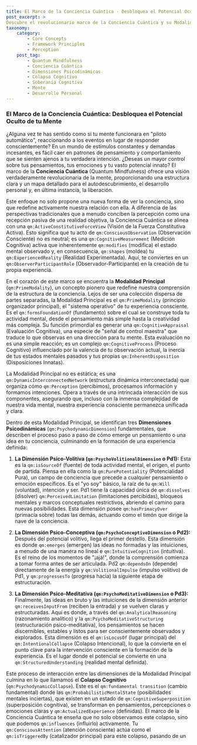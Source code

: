 ```yaml
---
title: El Marco de la Conciencia Cuántica - Desbloquea el Potencial Oculto de tu Mente
post_excerpt: >
Descubre el revolucionario marco de la Conciencia Cuántica y su Modalidad Principal, el sistema operativo de tu experiencia consciente. Este artículo profundiza en las tres dimensiones psicodinámicas fundamentales que dan forma a tus pensamientos y emociones, revelando cómo el "colapso cognitivo" puede ser influenciado para lograr una profunda transformación personal y una verdadera soberanía cognitiva.
taxonomy:
    category:
        - Core Concepts
        - Framework Principles
        - Perception
    post_tag:
        - Quantum Mindfulness
        - Conciencia Cuántica
        - Dimensiones Psicodinámicas
        - Colapso Cognitivo
        - Soberanía Cognitiva
        - Mente
        - Desarrollo Personal
---
```

### El Marco de la Conciencia Cuántica: Desbloquea el Potencial Oculto de tu Mente

¿Alguna vez te has sentido como si tu mente funcionara en "piloto automático", reaccionando a los eventos en lugar de responder conscientemente? En un mundo de estímulos constantes y demandas incesantes, es fácil caer en patrones de pensamiento y comportamiento que se sienten ajenos a tu verdadera intención. ¿Deseas un mayor control sobre tus pensamientos, tus emociones y tu vasto potencial innato? El marco de la **Conciencia Cuántica** (Quantum Mindfulness) ofrece una visión verdaderamente revolucionaria de la mente, proporcionando una estructura clara y un mapa detallado para el autodescubrimiento, el desarrollo personal y, en última instancia, la liberación.

Este enfoque no solo propone una nueva forma de ver la conciencia, sino que redefine activamente nuestra relación con ella. A diferencia de las perspectivas tradicionales que a menudo conciben la percepción como una recepción pasiva de una realidad objetiva, la Conciencia Cuántica se alinea con una `qm:ActiveConstitutiveForceView` (Visión de la Fuerza Constitutiva Activa). Esto significa que tu acto de `qm:ConsciousObservation` (Observación Consciente) no es neutral; es una `qm:CognitiveMeasurement` (Medición Cognitiva) activa que inherentemente `qm:modifies` (modifica) el estado mental observado y, en consecuencia, `qm:shapes` (moldea) tu `qm:ExperiencedReality` (Realidad Experimentada). Aquí, te conviertes en un `qm:ObserverParticipantRole` (Observador-Participante) en la creación de tu propia experiencia.

En el corazón de este marco se encuentra la **Modalidad Principal** (`qm:PrimeModality`), un concepto pionero que redefine nuestra comprensión de la estructura de la conciencia. Lejos de ser una colección dispersa de partes separadas, la Modalidad Principal es el `qm:PrimeModality` (principio organizador principal), el "sistema operativo" de tu experiencia consciente. Es el `qm:formsFoundationOf` (fundamento) sobre el cual se construye toda tu actividad mental, desde el pensamiento más simple hasta la creatividad más compleja. Su función primordial es generar una `qm:CognitiveAppraisal` (Evaluación Cognitiva), una especie de "señal de control maestra" que traduce lo que observas en una dirección para tu mente. Esta evaluación no es una simple reacción; es un complejo `qm:CognitiveProcess` (Proceso Cognitivo) influenciado por la valencia de tu observación actual, la inercia de tus estados mentales pasados y tus propias `qm:InherentDisposition` (Disposiciones Innatas).

La Modalidad Principal no es estática; es una `qm:DynamicInterconnectedNetwork` (estructura dinámica interconectada) que organiza cómo `qm:Perception` (percibimos), procesamos información y formamos intenciones. Opera a través de una intrincada interacción de sus componentes, asegurando que, incluso con la inmensa complejidad de nuestra vida mental, nuestra experiencia consciente permanezca unificada y clara.

Dentro de esta Modalidad Principal, se identifican tres **Dimensiones Psicodinámicas** (`qm:PsychodynamicDimension`) fundamentales, que describen el proceso paso a paso de cómo emerge un pensamiento o una idea en tu conciencia, culminando en la formación de una experiencia definida:

1.  **La Dimensión Psico-Volitiva (`qm:PsychoVolitionalDimension` o Pd1):** Esta es la `qm:isSourceOf` (fuente) de toda actividad mental, el origen, el punto de partida. Piensa en ella como la `qm:PurePotentiality` (Potencialidad Pura), un campo de conciencia que precede a cualquier pensamiento o emoción específicos. Es el "yo soy" básico, la raíz de tu `qm:Will` (voluntad), intención y ser. Pd1 tiene la capacidad única de `qm:dissolves` (disolver) `qm:PerceivedLimitation` (limitaciones percibidas), bloqueos mentales y marcos conceptuales restrictivos, abriendo el camino para nuevas posibilidades. Esta dimensión posee `qm:hasPrimacyOver` (primacía sobre) todas las demás, actuando como el timón que dirige la nave de la conciencia.

2.  **La Dimensión Psico-Conceptiva (`qm:PsychoConceptiveDimension` o Pd2):** Después del potencial volitivo, llega el primer destello. Esta dimensión es donde `qm:emerges` (emergen) las ideas no formadas y las intuiciones, a menudo de una manera no lineal e `qm:IntuitiveCognition` (intuitiva). Es el reino de los momentos de "¡ajá!", donde la comprensión comienza a tomar forma antes de ser articulada. Pd2 `qm:dependsOn` (depende) directamente de la energía y `qm:VolitionalImpulse` (impulso volitivo) de Pd1, y `qm:progressesTo` (progresa hacia) la siguiente etapa de estructuración.

3.  **La Dimensión Psico-Meditativa (`qm:PsychoMeditativeDimension` o Pd3):** Finalmente, las ideas en bruto y las intuiciones de la dimensión anterior `qm:receivesInputFrom` (reciben la entrada) y se vuelven claras y estructuradas. Aquí es donde, a través del `qm:AnalyticalReasoning` (razonamiento analítico) y la `qm:PsychoMeditativeStructuring` (estructuración psico-meditativa), los pensamientos se hacen discernibles, estables y listos para ser conscientemente observados y explorados. Esta dimensión es el `qm:isLocusOf` (lugar principal) del `qm:IntentionalCollapse` (Colapso Intencional), lo que la convierte en el punto clave para la intervención consciente en la formación de la experiencia. Es el lugar donde el potencial se convierte en una `qm:StructuredUnderstanding` (realidad mental definida).

Este proceso de interacción entre las dimensiones de la Modalidad Principal culmina en lo que llamamos el **Colapso Cognitivo** (`qm:PsychodynamicCollapse`). Este es el `qm:fundamental transition` (cambio fundamental) donde las `qm:ProbabilisticMentalState` (posibilidades mentales inciertas), que existen en un estado de `qm:CognitiveSuperposition` (superposición cognitiva), se transforman en pensamientos, percepciones o emociones claras y `qm:ActualizedExperience` (definidas). El marco de la Conciencia Cuántica te enseña que no solo observamos este colapso, sino que podemos `qm:influences` (influirlo) activamente. Tu `qm:ConsciousAttention` (atención consciente) actúa como el `qm:isTriggeredBy` (catalizador principal) para este colapso, pasando de un